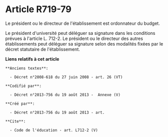 # Article R719-79

Le président ou le directeur de l'établissement est ordonnateur du budget. 

Le président d'université peut déléguer sa signature dans les conditions prévues à l'article L. 712-2. Le président ou le
directeur des autres établissements peut déléguer sa signature selon des modalités fixées par le décret statutaire de
l'établissement.

**Liens relatifs à cet article**

	**Anciens textes**:

	  - Décret n°2008-618 du 27 juin 2008 - art. 26 (VT)

	**Codifié par**:

	  - Décret n°2013-756 du 19 août 2013 -  Annexe (V)

	**Créé par**:

	  - Décret n°2013-756 du 19 août 2013 - art.

	**Cite**:

	  - Code de l'éducation - art. L712-2 (V)
